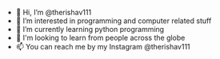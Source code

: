 - 👋 Hi, I’m @therishav111
- 👀 I’m interested in programming and computer related stuff
- 🌱 I’m currently learning python programming
- 💞 I'm looking to learn from people across the globe
- 📫 You can reach me by my Instagram @therishav111

<!---
therishav111/therishav111 is a ✨ special ✨ repository because its `README.md` (this file) appears on your GitHub profile.
You can click the Preview link to take a look at your changes.
--->
